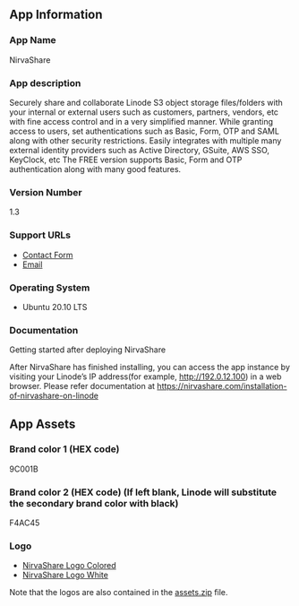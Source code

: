 ## App Information

### App Name

NirvaShare

### App description
Securely share and collaborate Linode S3 object storage files/folders with your internal or external users such as customers, partners, vendors, etc with fine access control and in a very simplified manner.
While granting access to users, set authentications such as Basic, Form, OTP and SAML along with other security restrictions.
Easily integrates with multiple many external identity providers such as Active Directory, GSuite, AWS SSO, KeyClock, etc
The FREE version supports Basic, Form and OTP authentication along with many good features.


### Version Number

1.3

### Support URLs

* [Contact Form](https://nirvashare.com/contact-us/)
* [Email](mailto:support@nirvashare.com)

### Operating System

* Ubuntu 20.10 LTS 

### Documentation

Getting started after deploying NirvaShare

After NirvaShare has finished installing, you can access the app instance by visiting your Linode’s IP address(for example, http://192.0.12.100) in a web browser. 
Please refer documentation at https://nirvashare.com/installation-of-nirvashare-on-linode

## App Assets

### Brand color 1 (HEX code)

9C001B

### Brand color 2 (HEX code) (If left blank, Linode will substitute the secondary brand color with black)

F4AC45

### Logo

* [NirvaShare Logo Colored](assets/logo-nirvashare.svg)
* [NirvaShare Logo White](assets/logo-nirvashare-white.svg)

Note that the logos are also contained in the [assets.zip](assets.zip) file.

